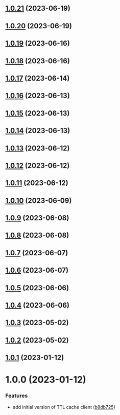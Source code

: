 ## [1.0.21](https://github.com/bbeesley/bags-of-cache/compare/v1.0.20...v1.0.21) (2023-06-19)

## [1.0.20](https://github.com/bbeesley/bags-of-cache/compare/v1.0.19...v1.0.20) (2023-06-19)

## [1.0.19](https://github.com/bbeesley/bags-of-cache/compare/v1.0.18...v1.0.19) (2023-06-16)

## [1.0.18](https://github.com/bbeesley/bags-of-cache/compare/v1.0.17...v1.0.18) (2023-06-16)

## [1.0.17](https://github.com/bbeesley/bags-of-cache/compare/v1.0.16...v1.0.17) (2023-06-14)

## [1.0.16](https://github.com/bbeesley/bags-of-cache/compare/v1.0.15...v1.0.16) (2023-06-13)

## [1.0.15](https://github.com/bbeesley/bags-of-cache/compare/v1.0.14...v1.0.15) (2023-06-13)

## [1.0.14](https://github.com/bbeesley/bags-of-cache/compare/v1.0.13...v1.0.14) (2023-06-13)

## [1.0.13](https://github.com/bbeesley/bags-of-cache/compare/v1.0.12...v1.0.13) (2023-06-12)

## [1.0.12](https://github.com/bbeesley/bags-of-cache/compare/v1.0.11...v1.0.12) (2023-06-12)

## [1.0.11](https://github.com/bbeesley/bags-of-cache/compare/v1.0.10...v1.0.11) (2023-06-12)

## [1.0.10](https://github.com/bbeesley/bags-of-cache/compare/v1.0.9...v1.0.10) (2023-06-09)

## [1.0.9](https://github.com/bbeesley/bags-of-cache/compare/v1.0.8...v1.0.9) (2023-06-08)

## [1.0.8](https://github.com/bbeesley/bags-of-cache/compare/v1.0.7...v1.0.8) (2023-06-08)

## [1.0.7](https://github.com/bbeesley/bags-of-cache/compare/v1.0.6...v1.0.7) (2023-06-07)

## [1.0.6](https://github.com/bbeesley/bags-of-cache/compare/v1.0.5...v1.0.6) (2023-06-07)

## [1.0.5](https://github.com/bbeesley/bags-of-cache/compare/v1.0.4...v1.0.5) (2023-06-06)

## [1.0.4](https://github.com/bbeesley/bags-of-cache/compare/v1.0.3...v1.0.4) (2023-06-06)

## [1.0.3](https://github.com/bbeesley/bags-of-cache/compare/v1.0.2...v1.0.3) (2023-05-02)

## [1.0.2](https://github.com/bbeesley/bags-of-cache/compare/v1.0.1...v1.0.2) (2023-05-02)

## [1.0.1](https://github.com/bbeesley/bags-of-cache/compare/v1.0.0...v1.0.1) (2023-01-12)

# 1.0.0 (2023-01-12)


### Features

* add initial version of TTL cache client ([b8db725](https://github.com/bbeesley/bags-of-cache/commit/b8db72522ce8b83569dfb7a45d3af80abb661638))
